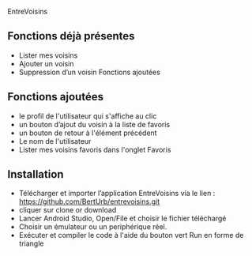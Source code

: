 EntreVoisins 

<h2>Fonctions déjà présentes</h2>
<ul>
<li>Lister mes voisins</li>                 
<li>Ajouter un voisin</li>           
<li>Suppression d’un voisin Fonctions ajoutées</li>
</ul>
<h2>Fonctions ajoutées</h2>
<ul>
<li>le profil de l'utilisateur qui s'affiche au clic</li>
<li>un bouton d’ajout du voisin à la liste de favoris </li>
<li>un bouton de retour à l'élément précédent</li>
<li>Le nom de l'utilisateur</li>
<li>Lister mes voisins favoris dans l'onglet Favoris</li>
</ul>
<h2>Installation</h2>
<ul>
<li>Télécharger et importer l’application EntreVoisins via le lien : <a href="https://github.com/BertUrb/entrevoisins.git">https://github.com/BertUrb/entrevoisins.git</a></li>
<li>cliquer sur clone or download</li>
<li>Lancer Android Studio, Open/File et choisir le fichier téléchargé</li>
<li>Choisir un émulateur ou un periphérique réel.</li>
<li>Exécuter et compiler le code à l'aide du bouton vert Run en forme de triangle</li>
</ul>
